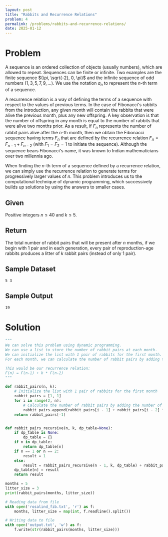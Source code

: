```yaml
---
layout: post
title: "Rabbits and Recurrence Relations"
problem: 4  
permalink: /problems/rabbits-and-recurrence-relations/
date: 2025-01-12
---
```


# Problem

A sequence is an ordered collection of objects (usually numbers), which are allowed to repeat. Sequences can be finite or infinite. Two examples are the finite sequence $(\pi, \sqrt{-2}, 0, \pi)$ and the infinite sequence of odd numbers $(1, 3, 5, 7, 9, \ldots)$. We use the notation $a_n$ to represent the $n$-th term of a sequence.

A recurrence relation is a way of defining the terms of a sequence with respect to the values of previous terms. In the case of Fibonacci's rabbits from the introduction, any given month will contain the rabbits that were alive the previous month, plus any new offspring. A key observation is that the number of offspring in any month is equal to the number of rabbits that were alive two months prior. As a result, if $F_n$ represents the number of rabbit pairs alive after the $n$-th month, then we obtain the Fibonacci sequence having terms $F_n$ that are defined by the recurrence relation $F_n = F_{n-1} + F_{n-2}$ (with $F_1 = F_2 = 1$ to initiate the sequence). Although the sequence bears Fibonacci's name, it was known to Indian mathematicians over two millennia ago.

When finding the $n$-th term of a sequence defined by a recurrence relation, we can simply use the recurrence relation to generate terms for progressively larger values of $n$. This problem introduces us to the computational technique of dynamic programming, which successively builds up solutions by using the answers to smaller cases.

## Given

Positive integers $n \leq 40$ and $k \leq 5$.

## Return

The total number of rabbit pairs that will be present after $n$ months, if we begin with 1 pair and in each generation, every pair of reproduction-age rabbits produces a litter of $k$ rabbit pairs (instead of only 1 pair).


## Sample Dataset
```
5 3
```

## Sample Output
```
19
```

# Solution
```python
"""
We can solve this problem using dynamic programming.
We can use a list to store the number of rabbit pairs at each month.
We can initialize the list with 1 pair of rabbits for the first month.
For each month, we can calculate the number of rabbit pairs by adding the number of rabbit pairs from the previous month and the number of rabbit pairs from two months ago multiplied by the number of offspring pairs.

This would be our recurrence relation:
F(n) = F(n-1) + k * F(n-2)
"""

def rabbit_pairs(n, k):
    # Initialize the list with 1 pair of rabbits for the first month
    rabbit_pairs = [1, 1]
    for i in range(2, n):
        # Calculate the number of rabbit pairs by adding the number of rabbit pairs from the previous month and the number of rabbit pairs from two months ago multiplied by the number of offspring pairs
        rabbit_pairs.append(rabbit_pairs[i - 1] + rabbit_pairs[i - 2] * k)
    return rabbit_pairs[-1]


def rabbit_pairs_recursive(n, k, dp_table=None):
    if dp_table is None:
        dp_table = {}
    if n in dp_table:
        return dp_table[n]
    if n == 1 or n == 2:
        result = 1
    else:
        result = rabbit_pairs_recursive(n - 1, k, dp_table) + rabbit_pairs_recursive(n - 2, k, dp_table) * k
    dp_table[n] = result
    return result

months = 5
litter_size = 3
print(rabbit_pairs(months, litter_size))

# Reading data from file
with open('rosalind_fib.txt', 'r') as f:
    months, litter_size = map(int, f.readline().split())

# Writing data to file
with open('output.txt', 'w') as f:
    f.write(str(rabbit_pairs(months, litter_size)))

```


